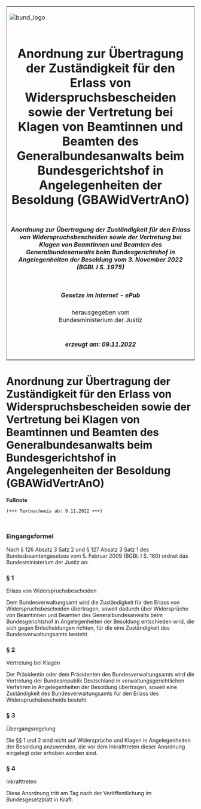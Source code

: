 <span id="DECKBLATT.html"></span>

<table border="0" frame="border" width="100%">

<tr valign="top">

<td align="left">

![bund\_logo](BfJ_2021_Web_de_de.gif)

</td>

<td align="right">

 

</td>

</tr>

<tr align="center" valign="middle">

<td colspan="2">

# Anordnung zur Übertragung der Zuständigkeit für den Erlass von Widerspruchsbescheiden sowie der Vertretung bei Klagen von Beamtinnen und Beamten des Generalbundesanwalts beim Bundesgerichtshof in Angelegenheiten der Besoldung (GBAWidVertrAnO)

</td>

</tr>

<tr align="center" valign="middle">

<td colspan="2">

##### Anordnung zur Übertragung der Zuständigkeit für den Erlass von Widerspruchsbescheiden sowie der Vertretung bei Klagen von Beamtinnen und Beamten des Generalbundesanwalts beim Bundesgerichtshof in Angelegenheiten der Besoldung vom 3. November 2022 (BGBl. I S. 1975)

</td>

</tr>

<tr align="center" valign="middle">

<td colspan="2">

  
  

##### Gesetze im Internet - ePub  
  
herausgegeben vom  
Bundesministerium der Justiz

</td>

</tr>

<tr align="center" valign="bottom">

<td colspan="2">

  
  

##### erzeugt am: 09.11.2022

</td>

</tr>

</table>

<span id="BJNR197500022.html"></span>

# Anordnung zur Übertragung der Zuständigkeit für den Erlass von Widerspruchsbescheiden sowie der Vertretung bei Klagen von Beamtinnen und Beamten des Generalbundesanwalts beim Bundesgerichtshof in Angelegenheiten der Besoldung (GBAWidVertrAnO)

<div>

  
**Fußnote**

<div class="jnhtml">

<div>

<div class="jurAbsatz">

  

``` 
(+++ Textnachweis ab: 9.11.2022 +++)

 
```

</div>

</div>

</div>

</div>

<span id="BJNR197500022BJNE000100000.html"></span>

### Eingangsformel  

<div>

<div class="jnhtml">

<div>

<div class="jurAbsatz">

Nach § 126 Absatz 3 Satz 2 und § 127 Absatz 3 Satz 1 des
Bundesbeamtengesetzes vom 5. Februar 2009 (BGBl. I S. 160) ordnet das
Bundesministerium der Justiz an:

</div>

</div>

</div>

</div>

<span id="BJNR197500022BJNE000200000.html"></span>

### § 1  
Erlass von Widerspruchsbescheiden

<div>

<div class="jnhtml">

<div>

<div class="jurAbsatz">

Dem Bundesverwaltungsamt wird die Zuständigkeit für den Erlass von
Widerspruchsbescheiden übertragen, soweit dadurch über Widersprüche von
Beamtinnen und Beamten des Generalbundesanwalts beim Bundesgerichtshof
in Angelegenheiten der Besoldung entschieden wird, die sich gegen
Entscheidungen richten, für die eine Zuständigkeit des
Bundesverwaltungsamts besteht.

</div>

</div>

</div>

</div>

<span id="BJNR197500022BJNE000300000.html"></span>

### § 2  
Vertretung bei Klagen

<div>

<div class="jnhtml">

<div>

<div class="jurAbsatz">

Der Präsidentin oder dem Präsidenten des Bundesverwaltungsamts wird die
Vertretung der Bundesrepublik Deutschland in verwaltungsgerichtlichen
Verfahren in Angelegenheiten der Besoldung übertragen, soweit eine
Zuständigkeit des Bundesverwaltungsamts für den Erlass des
Widerspruchsbescheids besteht.

</div>

</div>

</div>

</div>

<span id="BJNR197500022BJNE000400000.html"></span>

### § 3  
Übergangsregelung

<div>

<div class="jnhtml">

<div>

<div class="jurAbsatz">

Die §§ 1 und 2 sind nicht auf Widersprüche und Klagen in Angelegenheiten
der Besoldung anzuwenden, die vor dem Inkrafttreten dieser Anordnung
eingelegt oder erhoben worden sind.

</div>

</div>

</div>

</div>

<span id="BJNR197500022BJNE000500000.html"></span>

### § 4  
Inkrafttreten

<div>

<div class="jnhtml">

<div>

<div class="jurAbsatz">

Diese Anordnung tritt am Tag nach der Veröffentlichung im
Bundesgesetzblatt in Kraft.

</div>

</div>

</div>

</div>
